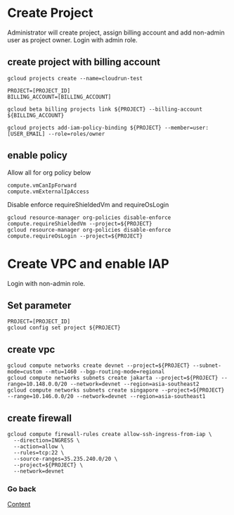 
# Create Project
Administrator will create project, assign billing account and add non-admin user as project owner.
Login with admin role.
## create project with billing account
```
gcloud projects create --name=cloudrun-test
```
```
PROJECT=[PROJECT_ID]
BILLING_ACCOUNT=[BILLING_ACCOUNT]
```
```
gcloud beta billing projects link ${PROJECT} --billing-account ${BILLING_ACCOUNT}
```
```
gcloud projects add-iam-policy-binding ${PROJECT} --member=user:[USER_EMAIL] --role=roles/owner
```
## enable policy
Allow all for org policy below
```
compute.vmCanIpForward
compute.vmExternalIpAccess
```
Disable enforce requireShieldedVm and requireOsLogin
```
gcloud resource-manager org-policies disable-enforce compute.requireShieldedVm --project=${PROJECT}
gcloud resource-manager org-policies disable-enforce compute.requireOsLogin --project=${PROJECT}
```
# Create VPC and enable IAP
Login with non-admin role.
## Set parameter
```
PROJECT=[PROJECT_ID]
gcloud config set project ${PROJECT}
```
## create vpc
```
gcloud compute networks create devnet --project=${PROJECT} --subnet-mode=custom --mtu=1460 --bgp-routing-mode=regional
gcloud compute networks subnets create jakarta --project=${PROJECT} --range=10.148.0.0/20 --network=devnet --region=asia-southeast2
gcloud compute networks subnets create singapore --project=${PROJECT} --range=10.146.0.0/20 --network=devnet --region=asia-southeast1
```
## create firewall
```
gcloud compute firewall-rules create allow-ssh-ingress-from-iap \
  --direction=INGRESS \
  --action=allow \
  --rules=tcp:22 \
  --source-ranges=35.235.240.0/20 \
  --project=${PROJECT} \
  --network=devnet
```

### Go back
[Content](https://github.com/adithaha/gcp-tutorial/blob/main/cloudrun/readme.md)
